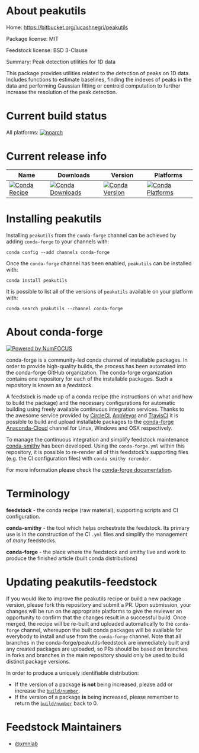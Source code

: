 <!--
# -*- mode: jinja -*-
-->

About peakutils
===============

Home: https://bitbucket.org/lucashnegri/peakutils

Package license: MIT

Feedstock license: BSD 3-Clause

Summary: Peak detection utilities for 1D data

This package provides utilities related to the detection of peaks on
1D data. Includes functions to estimate baselines, finding the
indexes of peaks in the data and performing Gaussian fitting or centroid
computation to further increase the resolution of the peak detection.


Current build status
====================

All platforms:
[![noarch](https://img.shields.io/circleci/project/github/conda-forge/peakutils-feedstock/master.svg?label=noarch)](https://circleci.com/gh/conda-forge/peakutils-feedstock)

Current release info
====================

| Name | Downloads | Version | Platforms |
| --- | --- | --- | --- |
| [![Conda Recipe](https://img.shields.io/badge/recipe-peakutils-green.svg)](https://anaconda.org/conda-forge/peakutils) | [![Conda Downloads](https://img.shields.io/conda/dn/conda-forge/peakutils.svg)](https://anaconda.org/conda-forge/peakutils) | [![Conda Version](https://img.shields.io/conda/vn/conda-forge/peakutils.svg)](https://anaconda.org/conda-forge/peakutils) | [![Conda Platforms](https://img.shields.io/conda/pn/conda-forge/peakutils.svg)](https://anaconda.org/conda-forge/peakutils) |

Installing peakutils
====================

Installing `peakutils` from the `conda-forge` channel can be achieved by adding `conda-forge` to your channels with:

```
conda config --add channels conda-forge
```

Once the `conda-forge` channel has been enabled, `peakutils` can be installed with:

```
conda install peakutils
```

It is possible to list all of the versions of `peakutils` available on your platform with:

```
conda search peakutils --channel conda-forge
```


About conda-forge
=================

[![Powered by NumFOCUS](https://img.shields.io/badge/powered%20by-NumFOCUS-orange.svg?style=flat&colorA=E1523D&colorB=007D8A)](http://numfocus.org)

conda-forge is a community-led conda channel of installable packages.
In order to provide high-quality builds, the process has been automated into the
conda-forge GitHub organization. The conda-forge organization contains one repository
for each of the installable packages. Such a repository is known as a *feedstock*.

A feedstock is made up of a conda recipe (the instructions on what and how to build
the package) and the necessary configurations for automatic building using freely
available continuous integration services. Thanks to the awesome service provided by
[CircleCI](https://circleci.com/), [AppVeyor](https://www.appveyor.com/)
and [TravisCI](https://travis-ci.org/) it is possible to build and upload installable
packages to the [conda-forge](https://anaconda.org/conda-forge)
[Anaconda-Cloud](https://anaconda.org/) channel for Linux, Windows and OSX respectively.

To manage the continuous integration and simplify feedstock maintenance
[conda-smithy](https://github.com/conda-forge/conda-smithy) has been developed.
Using the ``conda-forge.yml`` within this repository, it is possible to re-render all of
this feedstock's supporting files (e.g. the CI configuration files) with ``conda smithy rerender``.

For more information please check the [conda-forge documentation](https://conda-forge.org/docs/).

Terminology
===========

**feedstock** - the conda recipe (raw material), supporting scripts and CI configuration.

**conda-smithy** - the tool which helps orchestrate the feedstock.
                   Its primary use is in the construction of the CI ``.yml`` files
                   and simplify the management of *many* feedstocks.

**conda-forge** - the place where the feedstock and smithy live and work to
                  produce the finished article (built conda distributions)


Updating peakutils-feedstock
============================

If you would like to improve the peakutils recipe or build a new
package version, please fork this repository and submit a PR. Upon submission,
your changes will be run on the appropriate platforms to give the reviewer an
opportunity to confirm that the changes result in a successful build. Once
merged, the recipe will be re-built and uploaded automatically to the
`conda-forge` channel, whereupon the built conda packages will be available for
everybody to install and use from the `conda-forge` channel.
Note that all branches in the conda-forge/peakutils-feedstock are
immediately built and any created packages are uploaded, so PRs should be based
on branches in forks and branches in the main repository should only be used to
build distinct package versions.

In order to produce a uniquely identifiable distribution:
 * If the version of a package **is not** being increased, please add or increase
   the [``build/number``](https://conda.io/docs/user-guide/tasks/build-packages/define-metadata.html#build-number-and-string).
 * If the version of a package **is** being increased, please remember to return
   the [``build/number``](https://conda.io/docs/user-guide/tasks/build-packages/define-metadata.html#build-number-and-string)
   back to 0.

Feedstock Maintainers
=====================

* [@xmnlab](https://github.com/xmnlab/)

